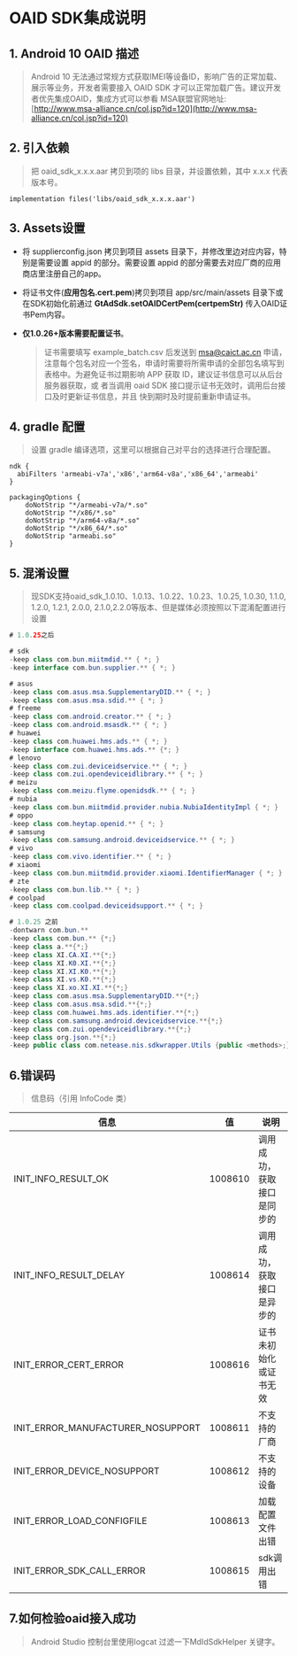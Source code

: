 # OAID SDK集成说明

## 1. Android 10 OAID 描述

> Android 10 无法通过常规方式获取IMEI等设备ID，影响广告的正常加载、展示等业务，开发者需要接入 OAID SDK 才可以正常加载广告。建议开发者优先集成OAID，集成方式可以参看 MSA联盟官网地址: [http://www.msa-alliance.cn/col.jsp?id=120](http://www.msa-alliance.cn/col.jsp?id=120)
> 


## 2. 引入依赖

>把 oaid_sdk_x.x.x.aar 拷贝到项的 libs 目录，并设置依赖，其中 x.x.x 代表版本号。

```
implementation files('libs/oaid_sdk_x.x.x.aar')
```

## 3. Assets设置

* 将 supplierconfig.json 拷贝到项目 assets 目录下，并修改里边对应内容，特别是需要设置 appid 的部分。需要设置 appid 的部分需要去对应厂商的应用商店里注册自己的app。
* 将证书文件(**应用包名.cert.pem**)拷贝到项目 app/src/main/assets 目录下或在SDK初始化前通过 **GtAdSdk.setOAIDCertPem(certpemStr)** 传入OAID证书Pem内容。
* **仅1.0.26+版本需要配置证书**。
  
  > 证书需要填写 example_batch.csv 后发送到 msa@caict.ac.cn 申请，注意每个包名对应一个签名，申请时需要将所需申请的全部包名填写到表格中。为避免证书过期影响 APP 获取 ID，建议证书信息可以从后台服务器获取，或 者当调用 oaid SDK 接口提示证书无效时，调用后台接口及时更新证书信息，并且 快到期时及时提前重新申请证书。

## 4. gradle 配置

> 设置 gradle 编译选项，这里可以根据自己对平台的选择进行合理配置。

```
ndk {
  abiFilters 'armeabi-v7a','x86','arm64-v8a','x86_64','armeabi'
}

packagingOptions {
    doNotStrip "*/armeabi-v7a/*.so"
    doNotStrip "*/x86/*.so"
    doNotStrip "*/arm64-v8a/*.so"
    doNotStrip "*/x86_64/*.so"
    doNotStrip "armeabi.so"
}
```

## 5. 混淆设置

> 现SDK支持oaid_sdk_1.0.10、1.0.13、1.0.22、1.0.23、1.0.25, 1.0.30, 1.1.0, 1.2.0, 1.2.1, 2.0.0, 2.1.0,2.2.0等版本、但是媒体必须按照以下混淆配置进行设置

```java
# 1.0.25之后

# sdk
-keep class com.bun.miitmdid.** { *; }
-keep interface com.bun.supplier.** { *; }

# asus
-keep class com.asus.msa.SupplementaryDID.** { *; }
-keep class com.asus.msa.sdid.** { *; }
# freeme
-keep class com.android.creator.** { *; }
-keep class com.android.msasdk.** { *; }
# huawei
-keep class com.huawei.hms.ads.** { *; }
-keep interface com.huawei.hms.ads.** {*; }
# lenovo
-keep class com.zui.deviceidservice.** { *; }
-keep class com.zui.opendeviceidlibrary.** { *; }
# meizu
-keep class com.meizu.flyme.openidsdk.** { *; }
# nubia
-keep class com.bun.miitmdid.provider.nubia.NubiaIdentityImpl { *; }
# oppo
-keep class com.heytap.openid.** { *; }
# samsung
-keep class com.samsung.android.deviceidservice.** { *; }
# vivo
-keep class com.vivo.identifier.** { *; }
# xiaomi
-keep class com.bun.miitmdid.provider.xiaomi.IdentifierManager { *; }
# zte
-keep class com.bun.lib.** { *; }
# coolpad
-keep class com.coolpad.deviceidsupport.** { *; }

# 1.0.25 之前
-dontwarn com.bun.**
-keep class com.bun.** {*;}
-keep class a.**{*;}
-keep class XI.CA.XI.**{*;}
-keep class XI.K0.XI.**{*;}
-keep class XI.XI.K0.**{*;}
-keep class XI.vs.K0.**{*;}
-keep class XI.xo.XI.XI.**{*;}
-keep class com.asus.msa.SupplementaryDID.**{*;}
-keep class com.asus.msa.sdid.**{*;}
-keep class com.huawei.hms.ads.identifier.**{*;}
-keep class com.samsung.android.deviceidservice.**{*;}
-keep class com.zui.opendeviceidlibrary.**{*;}
-keep class org.json.**{*;}
-keep public class com.netease.nis.sdkwrapper.Utils {public <methods>;}
```

## 6.错误码

> 信息码（引用 InfoCode 类）

| 信息 | 值 | 说明                                                         |
| --- | --- | --- |
| INIT_INFO_RESULT_OK |1008610			|调用成功，获取接口是同步的|
| INIT_INFO_RESULT_DELAY            |1008614			|调用成功，获取接口是异步的|
| INIT_ERROR_CERT_ERROR |1008616			|证书未初始化或证书无效|
| INIT_ERROR_MANUFACTURER_NOSUPPORT |1008611			|不支持的厂商|
| INIT_ERROR_DEVICE_NOSUPPORT |1008612			|不支持的设备|
| INIT_ERROR_LOAD_CONFIGFILE |1008613			|加载配置文件出错|
| INIT_ERROR_SDK_CALL_ERROR |1008615			|sdk调用出错|

## 7.如何检验oaid接入成功

> Android Studio 控制台里使用logcat 过滤一下MdIdSdkHelper 关键字。